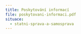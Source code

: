 ```yaml
---
title: Poskytování informací
file: poskytovani-informaci.pdf
situace:
  - statni-sprava-a-samosprava
---
```

